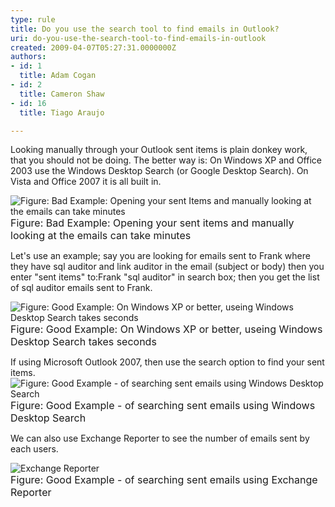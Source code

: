 ```yaml
---
type: rule
title: Do you use the search tool to find emails in Outlook?
uri: do-you-use-the-search-tool-to-find-emails-in-outlook
created: 2009-04-07T05:27:31.0000000Z
authors:
- id: 1
  title: Adam Cogan
- id: 2
  title: Cameron Shaw
- id: 16
  title: Tiago Araujo

---
```




<span class='intro'> Looking manually through your Outlook sent items is plain donkey work, that you should not be doing. The better way is&#58; On Windows XP and Office 2003 use the Windows Desktop Search (or Google Desktop Search). On Vista and Office 2007 it is all built in.
 </span>


  <p>
<img src="/Standards/Communication/RulesToBetterEmail/PublishingImages/SearchingManually_small.jpg" alt="Figure&#58; Bad Example&#58; Opening your sent Items and manually looking at the emails can take minutes " class="ms-rteCustom-ImageArea" />
<br>
<font size="+0" class="ms-rteCustom-FigureBad">Figure&#58; Bad Example&#58; Opening your sent items and manually looking at the emails can take minutes </font></p>
<p>Let's use an example; say you are looking for emails sent to Frank where they have sql auditor and link auditor in the email (subject or body) then you enter &quot;sent items&quot; to&#58;Frank &quot;sql auditor&quot; in search box; then you get the list of sql auditor emails sent to Frank. </p>
<p><img src="/Standards/Communication/RulesToBetterEmail/PublishingImages/SearchingSentEmails_small.jpg" alt="Figure&#58; Good Example&#58; On Windows XP or better, useing Windows Desktop Search takes seconds" class="ms-rteCustom-ImageArea" /><br>
<font size="+0" class="ms-rteCustom-FigureGood">Figure&#58; Good Example&#58; On Windows XP or better,&#160;useing Windows Desktop Search takes seconds</font></p>
<p>If using Microsoft Outlook 2007, then use the search option to find your sent items.&#160;<br>
<img src="/Standards/Communication/RulesToBetterEmail/PublishingImages/WindowsOutlook2007Searching_small.jpg" alt="Figure&#58; Good Example - of searching sent emails using Windows Desktop Search" class="ms-rteCustom-ImageArea" /><br>
<font size="+0" class="ms-rteCustom-FigureGood">Figure&#58; Good Example - of searching sent emails using Windows Desktop Search</font></p>
<p>We can also use Exchange Reporter to see the number of emails sent by each users.</p>
<p><img src="/Standards/Communication/RulesToBetterEmail/PublishingImages/ExchangeReporter_small.jpg" alt="Exchange Reporter" class="ms-rteCustom-ImageArea" /><br>
<font size="+0" class="ms-rteCustom-FigureGood">Figure&#58; Good Example - of searching sent emails using Exchange Reporter</font></p>



